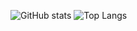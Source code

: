 ![GitHub stats](https://github-readme-stats-sigma-five.vercel.app/api?username=thayanne-carrilho-develcode&show_icons=true&theme=tokyonight)
![Top Langs](https://github-readme-stats-sigma-five.vercel.app/api/top-langs/?username=thayanne-carrilho-develcode&theme=tokyonight)

